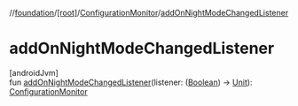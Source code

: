 //[foundation](../../../index.md)/[[root]](../index.md)/[ConfigurationMonitor](index.md)/[addOnNightModeChangedListener](add-on-night-mode-changed-listener.md)

# addOnNightModeChangedListener

[androidJvm]\
fun [addOnNightModeChangedListener](add-on-night-mode-changed-listener.md)(listener: ([Boolean](https://kotlinlang.org/api/core/kotlin-stdlib/kotlin/-boolean/index.html)) -&gt; [Unit](https://kotlinlang.org/api/core/kotlin-stdlib/kotlin/-unit/index.html)): [ConfigurationMonitor](index.md)